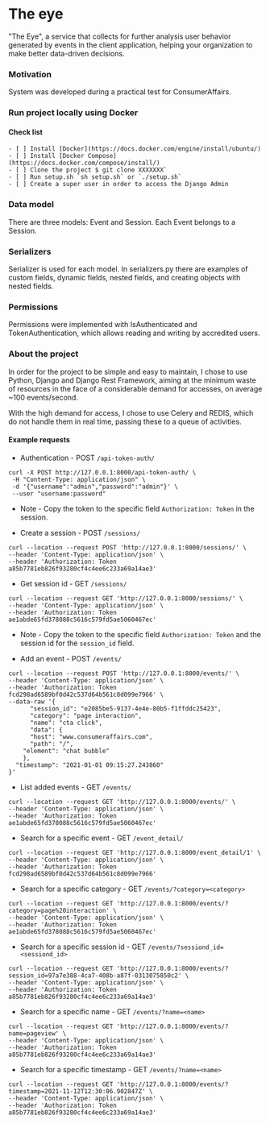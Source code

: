 # The eye

"The Eye", a service that collects for further analysis user behavior generated by events in the client application, helping your organization to make better data-driven decisions.

### Motivation

System was developed during a practical test for ConsumerAffairs.
### Run project locally using Docker
#### Check list
```
- [ ] Install [Docker](https://docs.docker.com/engine/install/ubuntu/)
- [ ] Install [Docker Compose](https://docs.docker.com/compose/install/)
- [ ] Clone the project $ git clone XXXXXXX`
- [ ] Run setup.sh `sh setup.sh` or `./setup.sh`
- [ ] Create a super user in order to access the Django Admin
```

### Data model

There are three models: Event and Session. Each Event belongs to a Session.

### Serializers

Serializer is used for each model. In serializers.py there are examples of custom fields, dynamic fields, nested fields, and creating objects with nested fields.

### Permissions

Permissions were implemented with IsAuthenticated and TokenAuthentication, which allows reading and writing by accredited users.

### About the project

In order for the project to be simple and easy to maintain, I chose to use Python, Django and Django Rest Framework, aiming at the minimum waste of resources in the face of a considerable demand for accesses, on average ~100 events/second.

With the high demand for access, I chose to use Celery and REDIS, which do not handle them in real time, passing these to a queue of activities.

#### Example requests

- Authentication - POST `/api-token-auth/`

```
curl -X POST http://127.0.0.1:8000/api-token-auth/ \
 -H "Content-Type: application/json" \
 -d '{"username":"admin","password":"admin"}' \
 --user "username:password"
```

- Note - Copy the token to the specific field `Authorization: Token` in the session.

- Create a session - POST `/sessions/`

```
curl --location --request POST 'http://127.0.0.1:8000/sessions/' \
--header 'Content-Type: application/json' \
--header 'Authorization: Token a85b7781eb826f93280cf4c4ee6c233a69a14ae3'
```

- Get session id - GET `/sessions/`

```
curl --location --request GET 'http://127.0.0.1:8000/sessions/' \
--header 'Content-Type: application/json' \
--header 'Authorization: Token ae1abde65fd378088c5616c579fd5ae5060467ec'
```

- Note - Copy the token to the specific field `Authorization: Token` and the session id for the `session_id` field.

- Add an event - POST `/events/`

```
curl --location --request POST 'http://127.0.0.1:8000/events/' \
--header 'Content-Type: application/json' \
--header 'Authorization: Token fcd298ad6589bf0d42c537d64b561c8d099e7966' \
--data-raw '{
      "session_id": "e2085be5-9137-4e4e-80b5-f1ffddc25423",
      "category": "page interaction",
      "name": "cta click",
      "data": {
      "host": "www.consumeraffairs.com",
      "path": "/",
    "element": "chat bubble"
    },
  "timestamp": "2021-01-01 09:15:27.243860"
}'
```

- List added events - GET `/events/`

```
curl --location --request GET 'http://127.0.0.1:8000/events/' \
--header 'Content-Type: application/json' \
--header 'Authorization: Token ae1abde65fd378088c5616c579fd5ae5060467ec'
```

- Search for a specific event - GET `/event_detail/`

```
curl --location --request GET 'http://127.0.0.1:8000/event_detail/1' \
--header 'Content-Type: application/json' \
--header 'Authorization: Token fcd298ad6589bf0d42c537d64b561c8d099e7966'
```

- Search for a specific category - GET `/events/?category=<category>`

```
curl --location --request GET 'http://127.0.0.1:8000/events/?category=page%20interaction' \
--header 'Content-Type: application/json' \
--header 'Authorization: Token ae1abde65fd378088c5616c579fd5ae5060467ec'

```

- Search for a specific session id - GET `/events/?sessiond_id=<sessiond_id>`

```
curl --location --request GET 'http://127.0.0.1:8000/events/?session_id=97a7e388-4ca7-408b-a87f-0313075850c2' \
--header 'Content-Type: application/json' \
--header 'Authorization: Token a85b7781eb826f93280cf4c4ee6c233a69a14ae3'
```

- Search for a specific name - GET `/events/?name=<name>`

```
curl --location --request GET 'http://127.0.0.1:8000/events/?name=pageview' \
--header 'Content-Type: application/json' \
--header 'Authorization: Token a85b7781eb826f93280cf4c4ee6c233a69a14ae3'
```

- Search for a specific timestamp - GET `/events/?name=<name>`

```
curl --location --request GET 'http://127.0.0.1:8000/events/?timestamp=2021-11-12T12:30:06.902847Z' \
--header 'Content-Type: application/json' \
--header 'Authorization: Token a85b7781eb826f93280cf4c4ee6c233a69a14ae3'
```
